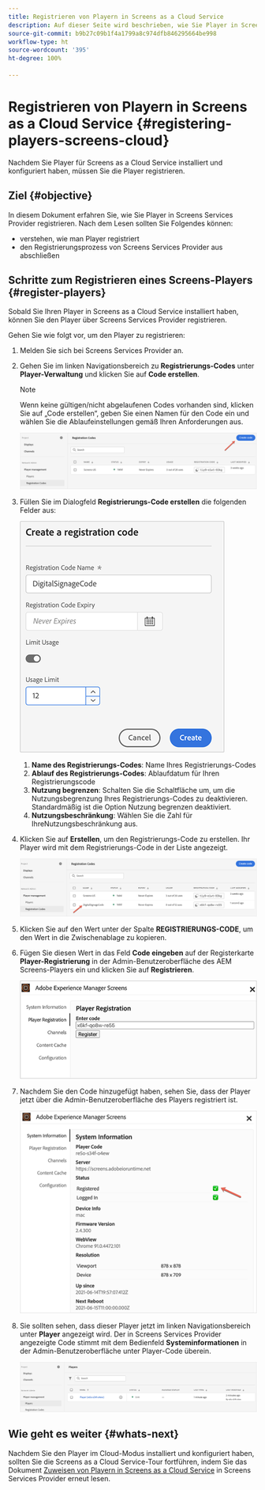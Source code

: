 ```yaml
---
title: Registrieren von Playern in Screens as a Cloud Service
description: Auf dieser Seite wird beschrieben, wie Sie Player in Screens as a Cloud Service registrieren.
source-git-commit: b9b27c09b1f4a1799a8c974dfb846295664be998
workflow-type: ht
source-wordcount: '395'
ht-degree: 100%

---
```



# Registrieren von Playern in Screens as a Cloud Service {#registering-players-screens-cloud}

Nachdem Sie Player für Screens as a Cloud Service installiert und konfiguriert haben, müssen Sie die Player registrieren.

## Ziel {#objective}

In diesem Dokument erfahren Sie, wie Sie Player in Screens Services Provider registrieren. Nach dem Lesen sollten Sie Folgendes können:

* verstehen, wie man Player registriert
* den Registrierungsprozess von Screens Services Provider aus abschließen

## Schritte zum Registrieren eines Screens-Players {#register-players}

Sobald Sie Ihren Player in Screens as a Cloud Service installiert haben, können Sie den Player über Screens Services Provider registrieren.

Gehen Sie wie folgt vor, um den Player zu registrieren:

1. Melden Sie sich bei Screens Services Provider an.

1. Gehen Sie im linken Navigationsbereich zu **Registrierungs-Codes** unter **Player-Verwaltung** und klicken Sie auf **Code erstellen**.

   >[!NOTE]
   >Wenn keine gültigen/nicht abgelaufenen Codes vorhanden sind, klicken Sie auf „Code erstellen“, geben Sie einen Namen für den Code ein und wählen Sie die Ablaufeinstellungen gemäß Ihren Anforderungen aus.

   ![image](/help/screens-cloud/assets/player/register-player1.png)

1. Füllen Sie im Dialogfeld **Registrierungs-Code erstellen** die folgenden Felder aus:

   ![image](/help/screens-cloud/assets/player/register-player2.png)

   1. **Name des Registrierungs-Codes**: Name Ihres Registrierungs-Codes
   1. **Ablauf des Registrierungs-Codes**: Ablaufdatum für Ihren Registrierungscode
   1. **Nutzung begrenzen**: Schalten Sie die Schaltfläche um, um die Nutzungsbegrenzung Ihres Registrierungs-Codes zu deaktivieren. Standardmäßig ist die Option Nutzung begrenzen deaktiviert.
   1. **Nutzungsbeschränkung**: Wählen Sie die Zahl für IhreNutzungsbeschränkung aus.

1. Klicken Sie auf **Erstellen**, um den Registrierungs-Code zu erstellen. Ihr Player wird mit dem Registrierungs-Code in der Liste angezeigt.

   ![image](/help/screens-cloud/assets/player/register-player3.png)

1. Klicken Sie auf den Wert unter der Spalte **REGISTRIERUNGS-CODE**, um den Wert in die Zwischenablage zu kopieren.

1. Fügen Sie diesen Wert in das Feld **Code eingeben** auf der Registerkarte **Player-Registrierung** in der Admin-Benutzeroberfläche des AEM Screens-Players ein und klicken Sie auf **Registrieren**.

   ![image](/help/screens-cloud/assets/player/register-player4.png)


1. Nachdem Sie den Code hinzugefügt haben, sehen Sie, dass der Player jetzt über die Admin-Benutzeroberfläche des Players registriert ist.

   ![image](/help/screens-cloud/assets/player/register-player5.png)

1. Sie sollten sehen, dass dieser Player jetzt im linken Navigationsbereich unter **Player** angezeigt wird. Der in Screens Services Provider angezeigte Code stimmt mit dem Bedienfeld **Systeminformationen** in der Admin-Benutzeroberfläche unter Player-Code überein.

   ![image](/help/screens-cloud/assets/player/register-player6.png)

## Wie geht es weiter {#whats-next}

Nachdem Sie den Player im Cloud-Modus installiert und konfiguriert haben, sollten Sie die Screens as a Cloud Service-Tour fortführen, indem Sie das Dokument [Zuweisen von Playern in Screens as a Cloud Service](/help/screens-cloud/managing-players-registration/assigning-player-display.md) in Screens Services Provider erneut lesen.